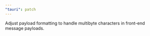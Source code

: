 ```yaml
---
"tauri": patch
---
```

Adjust payload formatting to handle multibyte characters in front-end message
payloads.
